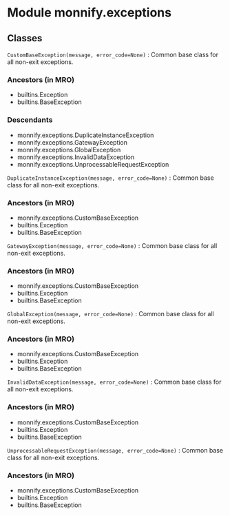 Module monnify.exceptions
=========================

Classes
-------

`CustomBaseException(message, error_code=None)`
:   Common base class for all non-exit exceptions.

### Ancestors (in MRO)

* builtins.Exception
* builtins.BaseException

### Descendants

* monnify.exceptions.DuplicateInstanceException
* monnify.exceptions.GatewayException
* monnify.exceptions.GlobalException
* monnify.exceptions.InvalidDataException
* monnify.exceptions.UnprocessableRequestException

`DuplicateInstanceException(message, error_code=None)`
:   Common base class for all non-exit exceptions.

### Ancestors (in MRO)

* monnify.exceptions.CustomBaseException
* builtins.Exception
* builtins.BaseException

`GatewayException(message, error_code=None)`
:   Common base class for all non-exit exceptions.

### Ancestors (in MRO)

* monnify.exceptions.CustomBaseException
* builtins.Exception
* builtins.BaseException

`GlobalException(message, error_code=None)`
:   Common base class for all non-exit exceptions.

### Ancestors (in MRO)

* monnify.exceptions.CustomBaseException
* builtins.Exception
* builtins.BaseException

`InvalidDataException(message, error_code=None)`
:   Common base class for all non-exit exceptions.

### Ancestors (in MRO)

* monnify.exceptions.CustomBaseException
* builtins.Exception
* builtins.BaseException

`UnprocessableRequestException(message, error_code=None)`
:   Common base class for all non-exit exceptions.

### Ancestors (in MRO)

* monnify.exceptions.CustomBaseException
* builtins.Exception
* builtins.BaseException